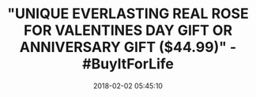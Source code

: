 ---
title: >-
  "UNIQUE EVERLASTING REAL ROSE FOR VALENTINES DAY GIFT OR ANNIVERSARY GIFT
  ($44.99)" - #BuyItForLife
name: >-
  Red Gold Rose, DEFAITH 24K Gold Trimmed Long Stem Real Rose with Moon-shape
  Rose Stand. Last a Lifetime
date: '2018-02-02 05:45:10'
buy_now: >-
  https://www.amazon.com/DEFAITH-Trimmed-Moon-shape-Stand-Lifetime/dp/B014IZ2I9S?psc=1&SubscriptionId=AKIAIA5RBQIWQVTCUEUQ&tag=coldcutdeals-20&linkCode=xm2&camp=2025&creative=165953&creativeASIN=B014IZ2I9S
description_markdown: >+
  Red Gold Rose, DEFAITH 24K Gold Trimmed Long Stem Real Rose with Moon-shape
  Rose Stand. Last a Lifetime

    - DEFAITH - Faith in Love. Forever. - Special Anniversary Gift and Valentines Day Gift for Special Her.

    - "Love You More as Time Goes By" - We may you have faith in yourself, deliver your love and faith to your loved one.

    - " I love you, forever" - She will love this unique everlasting real rose kept in 24k gold for Valentines Day Gift or Anniversary Gift. This 24k gold dipped rose carries your faith in love and beautiful memories in life to forever.

    - Gift Packing Box - Provide 100% protection for the precious gift. Including DEFAITH Gold Rose, Acrylic Moon Shaped Stand, Gift Card and Certificate Card.

    - "She loved it!" "You won't go wrong with it!" That's what people say about DEFAITH Gold Rose. Special Valentine Gift for Her

tweet_id_str: '959301645032026112'
price: $44.99
you_save: ''
asin: B014IZ2I9S
image: 'https://images-na.ssl-images-amazon.com/images/I/41rP4QAm5OL.jpg'

---